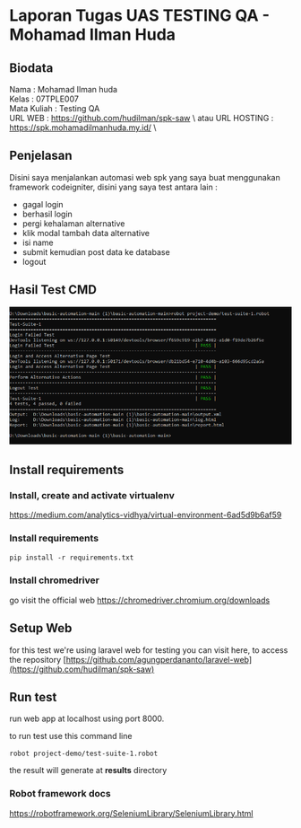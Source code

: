 # Laporan Tugas UAS TESTING QA - Mohamad Ilman Huda

## Biodata
Nama : Mohamad Ilman huda \
Kelas : 07TPLE007 \
Mata Kuliah : Testing QA \
URL WEB : https://github.com/hudilman/spk-saw \ atau
URL HOSTING : https://spk.mohamadilmanhuda.my.id/  \

## Penjelasan
Disini saya menjalankan automasi web spk yang saya buat menggunakan framework codeigniter, disini yang saya test antara lain :
- gagal login
- berhasil login
- pergi kehalaman alternative
- klik modal tambah data alternative
- isi name
- submit kemudian post data ke database
- logout

## Hasil Test CMD
![hasil test](https://github.com/hudilman/web-automation-spk-saw/blob/main/test%20cmd.PNG?raw=true)

## Install requirements

  ### Install, create and activate virtualenv

https://medium.com/analytics-vidhya/virtual-environment-6ad5d9b6af59


### Install requirements

    pip install -r requirements.txt

### Install chromedriver
go visit the official web 
https://chromedriver.chromium.org/downloads

## Setup Web
for this test we're using laravel web for testing
you can visit here, to access the repository
[https://github.com/agungperdananto/laravel-web](https://github.com/hudilman/spk-saw)
  

## Run test
run web app at localhost using port 8000.

to run test use this command line

    robot project-demo/test-suite-1.robot

the result will generate at **results** directory

### Robot framework docs
https://robotframework.org/SeleniumLibrary/SeleniumLibrary.html
